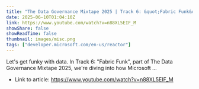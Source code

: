 ```yaml
---
title: "The Data Governance Mixtape 2025 | Track 6: &quot;Fabric Funk&quot; (Funk)"
date: 2025-06-10T01:04:10Z
link: https://www.youtube.com/watch?v=n88XL5EIF_M
showShare: false
showReadTime: false
thumbnail: images/misc.png
tags: ["developer.microsoft.com/en-us/reactor"]
---
```

Let's get funky with data. In Track 6: "Fabric Funk", part of The Data Governance Mixtape 2025, we're diving into how Microsoft ...

- Link to article: https://www.youtube.com/watch?v=n88XL5EIF_M